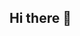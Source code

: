 ## Hi there 👋

<!--
**TheMartixAmazing/TheMartixAmazing** is a ✨ _special_ ✨ repository because its `README.md` (this file) appears on your GitHub profile.

Hola mi nombre es Alejandro Falcon y bienvenidos a mi repositorio personal

- 🔭 Me encuentro estudiando en la Universidad Tecnica de Ambato
- 🌱 Estudio Ingeniería en Software
- 👯 I’m looking to collaborate on ...
- 🤔 I’m looking for help with ...
- 💬 Ask me about ...
- 📫 How to reach me: ...
- 😄 Pronouns: ...
- ⚡ Fun fact: ...

Info personal, hobbies.

-->
